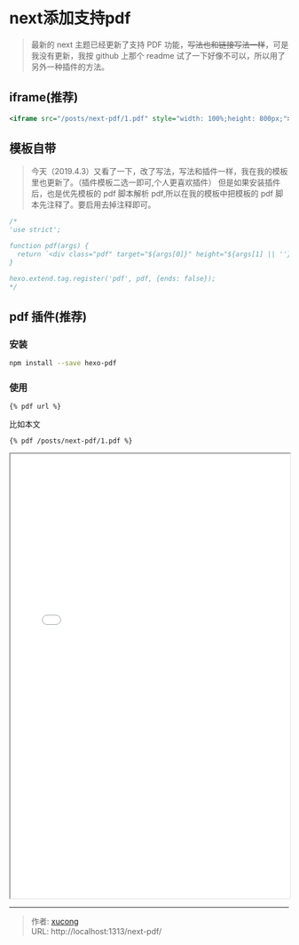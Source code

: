# next添加支持pdf


> 最新的 next 主题已经更新了支持 PDF 功能，~~写法也和链接写法一样~~，可是我没有更新，我按 github 上那个 readme 试了一下好像不可以，所以用了另外一种插件的方法。

## iframe(推荐)

```xml
<iframe src="/posts/next-pdf/1.pdf" style="width: 100%;height: 800px;"></iframe>
```

## 模板自带

> 今天（2019.4.3）又看了一下，改了写法，写法和插件一样，我在我的模板里也更新了。（插件模板二选一即可,个人更喜欢插件）
> 但是如果安装插件后，也是优先模板的 pdf 脚本解析 pdf,所以在我的模板中把模板的 pdf 脚本先注释了。要启用去掉注释即可。

```js next\scripts\tags\pdf.swig
/*
'use strict';

function pdf(args) {
  return `<div class="pdf" target="${args[0]}" height="${args[1] || ''}"></div>`;
}

hexo.extend.tag.register('pdf', pdf, {ends: false});
*/
```

## pdf 插件(推荐)

### 安装

```bash
npm install --save hexo-pdf
```

### 使用

```
{% pdf url %}
```

比如本文

```
{% pdf /posts/next-pdf/1.pdf %}
```

<iframe src="/posts/next-pdf/1.pdf" style="width: 100%;height: 800px;"></iframe>


---

> 作者: [xucong](https://shiqustudio.github.io/)  
> URL: http://localhost:1313/next-pdf/  

